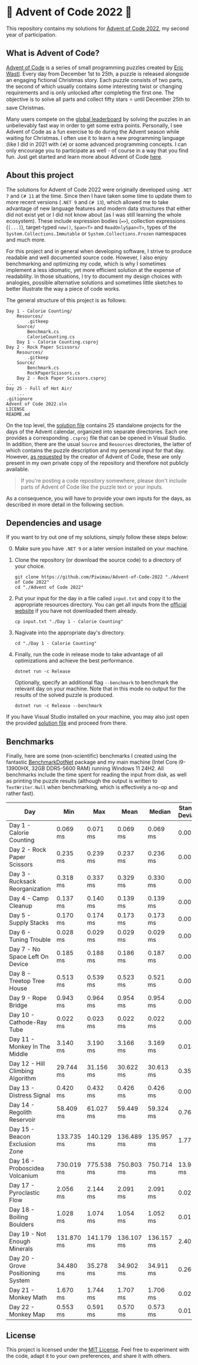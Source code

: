 # 🎄 Advent of Code 2022 🎄

This repository contains my solutions for [Advent of Code 2022](https://adventofcode.com/2022),
my second year of participation.

## What is Advent of Code?

[Advent of Code](https://adventofcode.com/) is a series of small programming puzzles created by
[Eric Wastl](http://was.tl/). Every day from December 1st to 25th, a puzzle is released alongside an
engaging fictional Christmas story. Each puzzle consists of two parts, the second of which usually
contains some interesting twist or changing requirements and is only unlocked after completing the
first one. The objective is to solve all parts and collect fifty stars ⭐ until December 25th to save
Christmas.

Many users compete on the [global leaderboard](https://adventofcode.com/2022/leaderboard) by solving
the puzzles in an unbelievably fast way in order to get some extra points. Personally, I see Advent
of Code as a fun exercise to do during the Advent season while waiting for Christmas. I often use it
to learn a new programming language (like I did in 2021 with `C#`) or some advanced programming
concepts. I can only encourage you to participate as well - of course in a way that you find fun.
Just get started and learn more about Advent of Code [here](https://adventofcode.com/2022/about).

## About this project

The solutions for Advent of Code 2022 were originally developed using `.NET 7` and `C# 11` at the
time. Since then I have taken some time to update them to more recent versions (`.NET 9` and
`C# 13`), which allowed me to take advantage of new language features and modern data structures
that either did not exist yet or I did not know about (as I was still learning the whole ecosystem).
These include expression bodies (`=>`), collection expressions (`[...]`), target-typed `new()`,
`Span<T>` and `ReadOnlySpan<T>`, types of the `System.Collections.Immutable` or
`System.Collections.Frozen` namespaces and much more.

For this project and in general when developing software, I strive to produce readable and well
documented source code. However, I also enjoy benchmarking and optimizing my code, which is why I
sometimes implement a less idiomatic, yet more efficient solution at the expense of readability.
In those situations, I try to document my design choices with analogies, possible alternative
solutions and sometimes little sketches to better illustrate the way a piece of code works.

The general structure of this project is as follows:

```plaintext
Day 1 - Calorie Counting/
    Resources/
        .gitkeep
    Source/
        Benchmark.cs
        CalorieCounting.cs
    Day 1 - Calorie Counting.csproj
Day 2 - Rock Paper Scissors/
    Resources/
        .gitkeep
    Source/
        Benchmark.cs
        RockPaperScissors.cs
    Day 2 - Rock Paper Scissors.csproj
...
Day 25 - Full of Hot Air/
    ...
.gitignore
Advent of Code 2022.sln
LICENSE
README.md
```

On the top level, the [solution file](<Advent of Code 2022.sln>) contains 25 standalone projects
for the days of the Advent calendar, organized into separate directories. Each one provides a
corresponding `.csproj` file that can be opened in Visual Studio. In addition, there are the usual
`Source` and `Resources` directories, the latter of which contains the puzzle description and my
personal input for that day. However, [as requested](https://adventofcode.com/2022/about) by the
creator of Advent of Code, these are only present in my own private copy of the repository and
therefore not publicly available.

> If you're posting a code repository somewhere, please don't include parts of Advent of Code like
  the puzzle text or your inputs.

As a consequence, you will have to provide your own inputs for the days, as described in more detail
in the following section.

## Dependencies and usage

If you want to try out one of my solutions, simply follow these steps below:

0. Make sure you have `.NET 9` or a later version installed on your machine.

1. Clone the repository (or download the source code) to a directory of your choice.

   ```shell
   git clone https://github.com/Piwimau/Advent-of-Code-2022 "./Advent of Code 2022"
   cd "./Advent of Code 2022"
   ```

2. Put your input for the day in a file called `input.txt` and copy it to the appropriate resources
   directory. You can get all inputs from the [official website](https://adventofcode.com/2022) if
   you have not downloaded them already.

   ```shell
   cp input.txt "./Day 1 - Calorie Counting"
   ```

3. Nagivate into the appropriate day's directory.

   ```shell
   cd "./Day 1 - Calorie Counting"
   ```

4. Finally, run the code in release mode to take advantage of all optimizations and achieve the best
   performance.

   ```shell
   dotnet run -c Release
   ```

   Optionally, specify an additional flag `--benchmark` to benchmark the relevant day on your
   machine. Note that in this mode no output for the results of the solved puzzle is produced.

   ```shell
   dotnet run -c Release --benchmark
   ```

If you have Visual Studio installed on your machine, you may also just open the provided
[solution file](<Advent of Code 2022.sln>) and proceed from there.

## Benchmarks

Finally, here are some (non-scientific) benchmarks I created using the fantastic
[BenchmarkDotNet](https://github.com/dotnet/BenchmarkDotNet) package and my main machine (Intel Core
i9-13900HX, 32GB DDR5-5600 RAM) running Windows 11 24H2. All benchmarks include the time spent for
reading the input from disk, as well as printing the puzzle results (although the output is written
to `TextWriter.Null` when benchmarking, which is effectively a no-op and rather fast).

| Day                               | Min        | Max        | Mean       | Median     | Standard Deviation |
|-----------------------------------|------------|------------|------------|------------|--------------------|
| Day 1 - Calorie Counting          |   0.069 ms |   0.071 ms |   0.069 ms |   0.069 ms |           0.001 ms |
| Day 2 - Rock Paper Scissors       |   0.235 ms |   0.239 ms |   0.237 ms |   0.236 ms |           0.001 ms |
| Day 3 - Rucksack Reorganization   |   0.318 ms |   0.337 ms |   0.329 ms |   0.330 ms |           0.005 ms |
| Day 4 - Camp Cleanup              |   0.137 ms |   0.140 ms |   0.139 ms |   0.139 ms |           0.001 ms |
| Day 5 - Supply Stacks             |   0.170 ms |   0.174 ms |   0.173 ms |   0.173 ms |           0.001 ms |
| Day 6 - Tuning Trouble            |   0.028 ms |   0.029 ms |   0.029 ms |   0.029 ms |           0.000 ms |
| Day 7 - No Space Left On Device   |   0.185 ms |   0.188 ms |   0.186 ms |   0.187 ms |           0.001 ms |
| Day 8 - Treetop Tree House        |   0.513 ms |   0.539 ms |   0.523 ms |   0.521 ms |           0.008 ms |
| Day 9 - Rope Bridge               |   0.943 ms |   0.964 ms |   0.954 ms |   0.954 ms |           0.006 ms |
| Day 10 - Cathode-Ray Tube         |   0.022 ms |   0.023 ms |   0.022 ms |   0.022 ms |           0.000 ms |
| Day 11 - Monkey In The Middle     |   3.140 ms |   3.190 ms |   3.166 ms |   3.169 ms |           0.014 ms |
| Day 12 - Hill Climbing Algorithm  |  29.744 ms |  31.156 ms |  30.622 ms |  30.613 ms |           0.353 ms |
| Day 13 - Distress Signal          |   0.420 ms |   0.432 ms |   0.426 ms |   0.426 ms |           0.003 ms |
| Day 14 - Regolith Reservoir       |  58.409 ms |  61.027 ms |  59.449 ms |  59.324 ms |           0.764 ms |
| Day 15 - Beacon Exclusion Zone    | 133.735 ms | 140.129 ms | 136.489 ms | 135.957 ms |           1.777 ms |
| Day 16 - Proboscidea Volcanium    | 730.019 ms | 775.538 ms | 750.803 ms | 750.714 ms |          13.966 ms |
| Day 17 - Pyroclastic Flow         |   2.056 ms |   2.144 ms |   2.091 ms |   2.091 ms |           0.022 ms |
| Day 18 - Boiling Boulders         |   1.028 ms |   1.074 ms |   1.054 ms |   1.052 ms |           0.011 ms |
| Day 19 - Not Enough Minerals      | 131.870 ms | 141.179 ms | 136.107 ms | 136.157 ms |           2.409 ms |
| Day 20 - Grove Positioning System |  34.480 ms |  35.278 ms |  34.902 ms |  34.911 ms |           0.260 ms |
| Day 21 - Monkey Math              |   1.670 ms |   1.744 ms |   1.707 ms |   1.706 ms |           0.027 ms |
| Day 22 - Monkey Map               |   0.553 ms |   0.591 ms |   0.570 ms |   0.573 ms |           0.011 ms |

## License

This project is licensed under the [MIT License](LICENSE). Feel free to experiment with the code,
adapt it to your own preferences, and share it with others.